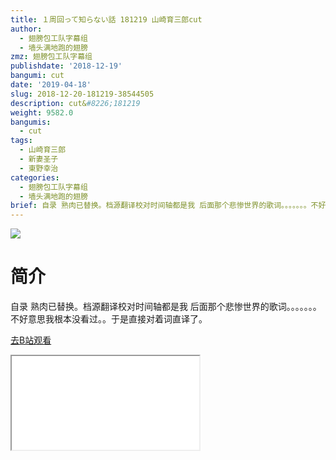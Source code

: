 ```yaml
---
title: １周回って知らない話 181219 山崎育三郎cut
author:
  - 翅膀包工队字幕组
  - 墙头满地跑的翅膀
zmz: 翅膀包工队字幕组
publishdate: '2018-12-19'
bangumi: cut
date: '2019-04-18'
slug: 2018-12-20-181219-38544505
description: cut&#8226;181219
weight: 9582.0
bangumis:
  - cut
tags:
  - 山崎育三郎
  - 新妻圣子
  - 東野幸治
categories:
  - 翅膀包工队字幕组
  - 墙头满地跑的翅膀
brief: 自录 熟肉已替换。档源翻译校对时间轴都是我 后面那个悲惨世界的歌词。。。。。。。不好意思我根本没看过。。于是直接对着词直译了。
---
```

![](https://i.imgur.com/oPaxyk7.jpg)
# 简介  
自录
熟肉已替换。档源翻译校对时间轴都是我
后面那个悲惨世界的歌词。。。。。。。不好意思我根本没看过。。于是直接对着词直译了。  

[去B站观看](https://www.bilibili.com/video/av38544505/)
<div class ="resp-container"><iframe class="testiframe" src="//player.bilibili.com/player.html?aid=38544505"", scrolling="no", allowfullscreen="true" > </iframe></div> 
